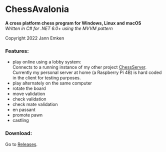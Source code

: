 # ChessAvalonia
**A cross platform chess program for Windows, Linux and macOS**</br>
*Written in C# for .NET 6.0+ using the MVVM pattern*

Copyright 2022 Jann Emken


### Features:
- play online using a lobby system:</br>
Connects to a running instance of my other project [ChessServer](https://github.com/q-g-j/ChessServer).</br>
Currently my personal server at home (a Raspberry Pi 4B) is hard coded in the client for testing purposes.
- play alternately on the same computer
- rotate the board
- move validation
- check validation
- check mate validation
- en passant
- promote pawn
- castling

### Download:
Go to [Releases](https://github.com/q-g-j/ChessAvalonia/releases).
